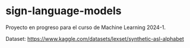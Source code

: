 # sign-language-models
Proyecto en progreso para el curso de Machine Learning 2024-1.

Dataset: https://www.kaggle.com/datasets/lexset/synthetic-asl-alphabet
